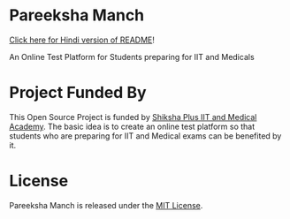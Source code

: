 # Pareeksha Manch

[Click here for Hindi version of README](README.hindi.md)!

An Online Test Platform for Students preparing for IIT and Medicals

# Project Funded By

This Open Source Project is funded by [Shiksha Plus IIT and Medical Academy](https://shikshaplusonline.com).
The basic idea is to create an online test platform so that students who are preparing for IIT and Medical exams can be benefited by it.

# License

Pareeksha Manch is released under the [MIT License](LICENSE).
